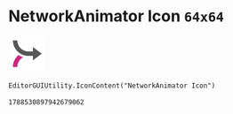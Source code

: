 # NetworkAnimator Icon `64x64`
<img src="/img/NetworkAnimator%20Icon.png" width=64 height=64>

``` CSharp
EditorGUIUtility.IconContent("NetworkAnimator Icon")
```
```
1788530897942679062
```
